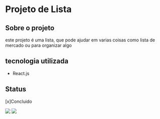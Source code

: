 # Projeto de Lista

## Sobre o projeto

este projeto é uma lista, que pode ajudar em varias coisas como lista de mercado ou para organizar algo

## tecnologia utilizada

- React.js


## Status
[x]Concluido


![](https://img.shields.io/vscode-marketplace/d/thiagoguaru.jwtintegrator.svg)
![](https://img.shields.io/appveyor/tests/thiagoloureiro/dapper-crud-extension.svg)
